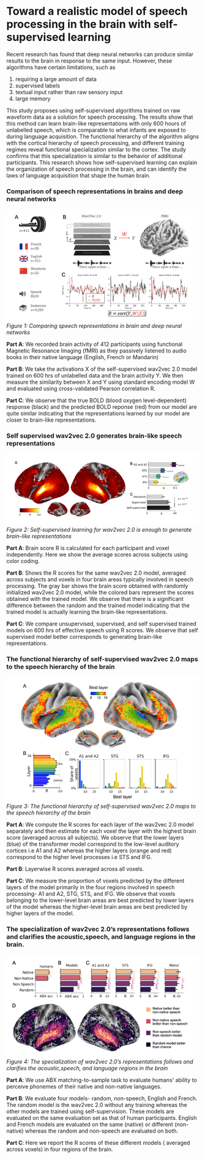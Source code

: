 # Toward a realistic model of speech processing in the brain with self-supervised learning

Recent research has found that deep neural networks can produce similar results to the brain in response to the same input. However, these algorithms have certain limitations, such as 
1. requiring a large amount of data 
2. supervised labels
3. textual input rather than raw sensory input
4. large memory

This study proposes using self-supervised algorithms trained on raw waveform data as a solution for speech processing. The results show that this method can learn brain-like representations with only 600 hours of unlabelled speech, which is comparable to what infants are exposed to during language acquisition. The functional hierarchy of the algorithm aligns with the cortical hierarchy of speech processing, and different training regimes reveal functional specialization similar to the cortex. The study confirms that this specialization is similar to the behavior of additional participants. This research shows how self-supervised learning can explain the organization of speech processing in the brain, and can identify the laws of language acquisition that shape the human brain.

### Comparison of speech representations in brains and deep neural networks
<p>
    <img src="figure1.png" alt><br>
    <em>Figure 1: Comparing speech representations in brain and deep neural networks</em>
</p>

**Part A**: We recorded brain activity of 412 participants using functional Magnetic Resonance Imaging (fMRI) as they passively listened to audio books in their native language (English, French or Mandarin)

**Part B**: We take the activations X of the self-supervised wav2vec 2.0 model trained on 600 hrs of unlabelled data and the brain activity Y. We then measure the similarity between X and Y using standard encoding model W and evaluated using cross-validated Pearson correlation R.

**Part C**: We observe that the true BOLD (blood oxygen level-dependent) response (black) and the predicted BOLD reponse (red) from our model are quite similar indicating that the representations learned by our model are closer to brain-like representations.

### Self supervised wav2vec 2.0 generates brain-like speech representations
<p>
    <img src="figure2.png" alt><br>
    <em>Figure 2: Self-supervised learning for wav2vec 2.0 is enough to generate brain-like representations</em>
</p>

**Part A**: Brain score R is calculated for each participant and voxel independently. Here we show the average scores across subjects using color coding. 

**Part B**: Shows the R scores for the same wav2vec 2.0 model, averaged across subjects and voxels in four brain areas typically involved in speech processing. The gray bar shows the brain score obtained with randomly initialized wav2vec 2.0 model, while the colored bars represent the scores obtained with the trained model. We observe that there is a significant difference between the random and the trained model indicating that the trained model is actually learning the brain-like representations.

**Part C**: We compare unsupervised, supervised, and self supervised trained models on 600 hrs of effective speech using R scores. We observe that self supervised model better corresponds to generating brain-like representations.


### The functional hierarchy of self-supervised wav2vec 2.0 maps to the speech hierarchy of the brain
<p>
    <img src="figure3.png" alt><br>
    <em>Figure 3: The functional hierarchy of self-supervised wav2vec 2.0 maps to the speech hierarchy of the brain</em>
</p>

**Part A**: We compute the R scores for each layer of the wav2vec 2.0 model separately and then estimate for each voxel the layer with the highest brain score (averaged across all subjects). We observe that the lower layers (blue) of the transformer model correspond to the low-level auditory cortices i.e A1 and A2 whereas the higher layers (orange and red) correspond to the higher level processes i.e STS and IFG.

**Part B**: Layerwise R scores averaged across all voxels.

**Part C**: We measure the proportion of voxels predicted by the different layers of the model primarily in the four regions involved in speech processing- A1 and A2, STG, STS, and IFG. We observe that voxels belonging to the lower-level brain areas are best predicted by lower layers of the model whereas the higher-level brain areas are best predicted by higher layers of the model.

###  The specialization of wav2vec 2.0’s representations follows and clarifies the acoustic,speech, and language regions in the brain.
<p>
    <img src="figure4.png" alt><br>
    <em>Figure 4: The specialization of wav2vec 2.0’s representations follows and clarifies the acoustic,speech, and language regions in the brain</em>
</p>

**Part A**: We use ABX matching-to-sample task to evaluate humans' ability to perceive phonemes of their native and non-native languages.

**Part B**: We evaluate four models- random, non-speech, English and French. The random model is the wav2vec 2.0 without any training whereas the other models are trained using self-supervision. These models are evaluated on the same evaluation set as that of human participants. English and French models are evaluated on the same (native) or different (non-native) whereas the random and non-speech are evaluated on both.

**Part C**: Here we report the R scores of these different models ( averaged across voxels) in four regions of the brain.














